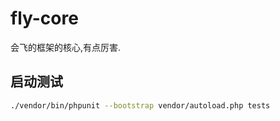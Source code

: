 # fly-core

会飞的框架的核心,有点厉害.

## 启动测试
```bash
./vendor/bin/phpunit --bootstrap vendor/autoload.php tests
```